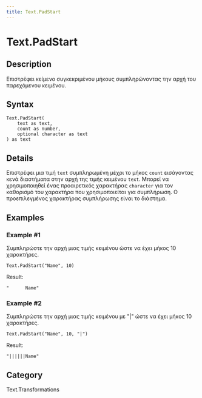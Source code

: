 ```yaml
---
title: Text.PadStart
---
```


# Text.PadStart


## Description

Επιστρέφει κείμενο συγκεκριμένου μήκους συμπληρώνοντας την αρχή του παρεχόμενου κειμένου.


## Syntax

```powerquery
Text.PadStart(
    text as text,
    count as number,
    optional character as text
) as text
```


## Details

Επιστρέφει μια τιμή <code>text</code> συμπληρωμένη μέχρι το μήκος <code>count</code> εισάγοντας κενά διαστήματα στην αρχή της τιμής κειμένου <code>text</code>.    Μπορεί να χρησιμοποιηθεί ένας προαιρετικός χαρακτήρας <code>character</code> για τον καθορισμό του χαρακτήρα που χρησιμοποιείται για συμπλήρωση. Ο προεπιλεγμένος χαρακτήρας συμπλήρωσης είναι το διάστημα.


## Examples

### Example #1 
Συμπληρώστε την αρχή μιας τιμής κειμένου ώστε να έχει μήκος 10 χαρακτήρες.
```powerquery
Text.PadStart("Name", 10)
```

Result: 
```powerquery
"      Name"
```


### Example #2 
Συμπληρώστε την αρχή μιας τιμής κειμένου με &#34;|&#34; ώστε να έχει μήκος 10 χαρακτήρες.
```powerquery
Text.PadStart("Name", 10, "|")
```

Result: 
```powerquery
"||||||Name"
```




## Category
Text.Transformations

